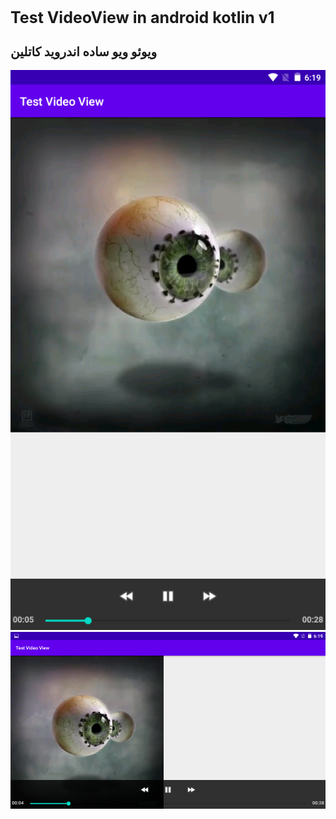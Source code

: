 <h1 style="font-size:25px">Test VideoView in android kotlin v1</h1>
<h2 style="font-size:20px">
ویوئو ویو ساده اندروید کاتلین
</h2>
<img src="scr001.png" alt="VideoView" title="VideoView">
<img src="scr002.png" alt="VideoView" title="VideoView">
